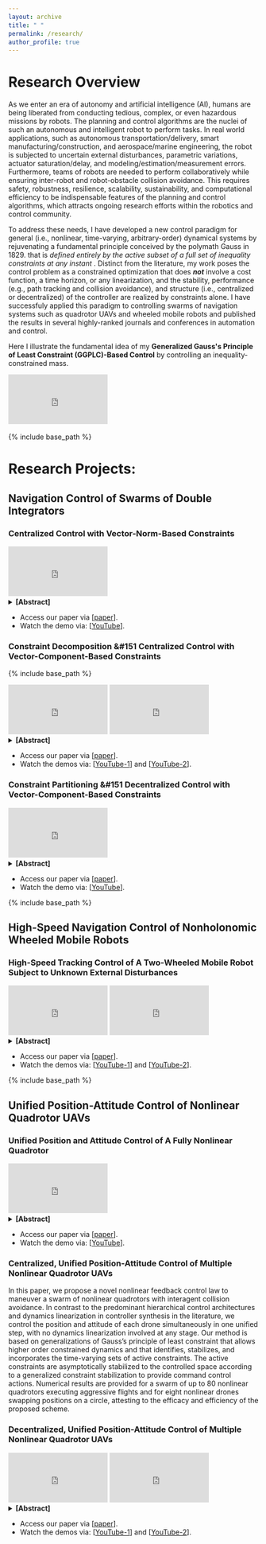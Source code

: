 ```yaml
---
layout: archive
title: " "
permalink: /research/
author_profile: true
---
```


# Research Overview 

As we enter an era of autonomy and artificial intelligence (AI), humans are being liberated from conducting tedious, complex, or even hazardous missions by robots. The planning and control algorithms are the nuclei of such an autonomous and intelligent robot to perform tasks. In real world applications, such as autonomous transportation/delivery, smart manufacturing/construction, and aerospace/marine engineering, the robot is subjected to uncertain external disturbances, parametric variations, actuator saturation/delay, and modeling/estimation/measurement errors. Furthermore, teams of robots are needed to perform collaboratively while ensuring inter-robot and robot-obstacle collision avoidance. This requires safety, robustness, resilience, scalability, sustainability, and computational efficiency to be indispensable features of the planning and control algorithms, which attracts ongoing research efforts within the robotics and control community.  

To address these needs, I have developed a new control paradigm for general (i.e., nonlinear, time-varying, arbitrary-order) dynamical systems by rejuvenating a fundamental principle conceived by the polymath Gauss in 1829. that is _defined entirely by the active subset of a full set of inequality constraints at any instant_ . Distinct from the literature, my work poses the control problem as a constrained optimization that does **_not_** involve a cost function, a time horizon, or any linearization, and the stability, performance (e.g., path tracking and collision avoidance), and structure (i.e., centralized or decentralized) of the controller are realized by constraints alone. I have successfuly applied this paradigm to controlling swarms of navigation systems such as quadrotor UAVs and wheeled mobile robots and published the results in several highly-ranked journals and conferences in automation and control. 

Here I illustrate the fundamental idea of my **Generalized Gauss's Principle of Least Constraint (GGPLC)-Based Control** by controlling an inequality-constrained mass.
<iframe width="200" height="100" src="https://www.youtube.com/embed/uGvZWZVR1ms" title="Generalized Gauss's Principle of Least Constraint Illustrated by An Inequality-Constrained Mass;" frameborder="0" allow="accelerometer; autoplay; clipboard-write; encrypted-media; gyroscope; picture-in-picture; web-share" allowfullscreen></iframe> <br />

<!---
I propose a new control paradigm for general dynamical systems such as robots in my dissertation by rejuvenating a fundamental principle conceived by the polymath Gauss in 1829. The methodology poses the control problem at hand as a constrained minimization problem whose objective function, the unconstrained dynamics, is always satisfied. The performance of e.g., virtual leader tracking and collision avoidance and the controller structure (i.e., centralized or decentralized) are achieved by constraints alone. This approach has been applied to the navigation control of hundreds of double integrators, nonlinear quadrotor drones, and two-wheeled mobile robots. I feel humbled and excited that my method is recognized by highly-ranked journals and conferences in automation and control. 
--> 

{% include base_path %}

# Research Projects:

## Navigation Control of Swarms of Double Integrators 

### Centralized Control with Vector-Norm-Based Constraints 

[//]: # (<center>)

[//]: # (  <img src="../images/TAC22/100Agent-path.jpeg" width="50%" />)

[//]: # (</center>)

<iframe width="200" height="100" src="https://www.youtube.com/embed/HkIxFIba1sI" title="100-agent swarm navigation and control;" frameborder="0" allow="accelerometer; autoplay; clipboard-write; encrypted-media; gyroscope; picture-in-picture; web-share" allowfullscreen></iframe>

<details>
  <summary><b>[Abstract]</b></summary>

Multiagent navigation systems present opportunities for many applications due to their agility and cooperation. In any multiagent navigation system, it is critical that actual interagent collisions are strictly prevented. In this article, we present a solution to the 2-D multiagent navigation problem with collision avoidance. Our solution to this problem is based on a novel extension to Gauss's principle of least constraint (GPLC), in which a fixed set of strict equality constraints is replaced by time-varying sets of active inequality constraints. To the best of our knowledge, this is the first instance that extends GPLC with dynamic incorporation and stabilization of active inequality constraints and with actuator delay and saturation. Herein, the dynamics of a collision-free multiagent system satisfies the Karush-Kuhn-Tucker conditions. Active inequality constraints enforce collision avoidance, leader following, and agglomeration behaviors, and they are stabilized using Baumgarte's error stabilization approach. We show that in dense configurations, the positional arrangement of the agents can lead to linearly dependent constraints, and we propose specialized solutions involving QR decomposition and regularization. The efficacy and efficiency of the proposed method are demonstrated by a dimensional analysis of a worst-case scenario and numerical studies of up to 100 agents tracking a prescribed virtual leader.
</details>

- Access our paper via [[paper](https://ieeexplore.ieee.org/document/9354990)].
- Watch the demo via: [[YouTube](https://youtu.be/HkIxFIba1sI)].


### Constraint Decomposition &#151 Centralized Control with Vector-Component-Based Constraints 

{% include base_path %}

[//]: # (<center>)

[//]: # (  <img src="../images/CDC21/2Agent-path.png" width="50%" />)

[//]: # (</center>)

<iframe width="200" height="100" src="https://www.youtube.com/embed/ogNqEoryYIQ" title="Two-Agent Deadlock Resolution;" frameborder="0" allow="accelerometer; autoplay; clipboard-write; encrypted-media; gyroscope; picture-in-picture; web-share" allowfullscreen></iframe>

[//]: # (<center>)

[//]: # (  <img src="../images/CDC21/2Swarm-path.png" width="40%" />)

[//]: # (</center>)

<iframe width="200" height="100" src="https://www.youtube.com/embed/10CXrmDop48" title="Two 15-Agent Swarms Deadlock Resolution;" frameborder="0" allow="accelerometer; autoplay; clipboard-write; encrypted-media; gyroscope; picture-in-picture; web-share" allowfullscreen></iframe>

<details>
  <summary><b>[Abstract]</b></summary>

This paper presents a nonlinear and discontinuous control scheme for two-dimensional (2-D) multi-agent multi-swarm navigation that resolves deadlocks, without heuristics, by agents reacting purely to their constrained dynamics. The method is based on extensions of Gauss's Principle of Least Constraint that dynamically identify, incorporate, and stabilize time-varying sets of constraints and that integrate actuator saturation and delay. The deadlocks are naturally resolved by formulating the 2-D leader following and collision avoidance requirements as decomposed inequality constraints along the X and Y axes and by asymmetrically assigning zero collision avoidance constraint value to a specific branch. Numerical results are presented for two agents and two 15-agent swarms resolving nominal deadlocks at a computation time order of 10 microseconds, demonstrating the efficacy and efficiency of the proposed approach.
</details>

- Access our paper via [[paper](https://ieeexplore.ieee.org/document/9683102)].
- Watch the demos via: [[YouTube-1](https://youtu.be/ogNqEoryYIQ)] and [[YouTube-2](https://youtu.be/10CXrmDop48)].

### Constraint Partitioning &#151 Decentralized Control with Vector-Component-Based Constraints 

<iframe width="200" height="100" src="https://www.youtube.com/embed/C0_q3lxDYyY" title="Fully Decentralized Navigation Control of 200 Agents;" frameborder="0" allow="accelerometer; autoplay; clipboard-write; encrypted-media; gyroscope; picture-in-picture; web-share" allowfullscreen></iframe>

<details>
  <summary><b>[Abstract]</b></summary>

In this letter, we introduce a decentralized, nonlinear, discontinuous, and computationally simple control law for large scale multiagent navigation systems. The control is based on extending Gauss's principle of least constraint with a dynamic incorporation of inequality constraints, actuator saturation, and actuator dynamics. With no individual path planner, each agent executes its motion and generates its control actions by reacting solely to the evolution of its constrained dynamics, which is equivalent to solving a linear matrix equation with a dimension up to around 20 without iteration at each time instant. Numerical experiments are conducted on hundreds of two-dimensional (2-D) double integrators subjected to path and collision constraints, demonstrating the promise of the proposed method.

</details>

- Access our paper via [[paper](https://ieeexplore.ieee.org/document/9763476)].
- Watch the demo via: [[YouTube](https://youtu.be/C0_q3lxDYyY)].

{% include base_path %}

## High-Speed Navigation Control of Nonholonomic Wheeled Mobile Robots

### High-Speed Tracking Control of A Two-Wheeled Mobile Robot Subject to Unknown External Disturbances

<iframe width="200" height="100" src="https://www.youtube.com/embed/RdBtaXrZVq8" title="Tracking Control of A High-Speed, Differential Drive Wheeled Mobile Robot under Sinusoidal Forcing;" frameborder="0" allow="accelerometer; autoplay; clipboard-write; encrypted-media; gyroscope; picture-in-picture; web-share" allowfullscreen></iframe>

<iframe width="200" height="100" src="https://www.youtube.com/embed/hPRplXrn8HQ" title="Tracking Control of A High-Speed, Differential Drive Wheeled Mobile Robot under Gaussian Forcing;" frameborder="0" allow="accelerometer; autoplay; clipboard-write; encrypted-media; gyroscope; picture-in-picture; web-share" allowfullscreen></iframe>

<details>
  <summary><b>[Abstract]</b></summary>

This paper presents a computationally efficient, heuristic-free, and nonlinear feedback control framework for the tracking control of the position and orientation of a differential drive wheeled mobile robot (WMR) subjected to high-speed maneuvers and external disturbances. We synthesize the control law by an extension of Gauss’s principle of least constraint with dynamic incorporation of holonomic and nonholonomic equality constraints and with coordinate transformation. The command control actions for the WMR’s constrained dynamics result from solving a linear matrix equation (a Karush-Kuhn-Tucker system) at each point in time. No dynamics linearization or iterative solution is involved in the framework. Numerical experiments of a high-speed, differential drive WMR under sinusoidal and Gaussian external disturbances are presented to showcase the effectiveness of the proposed method.

</details>

- Access our paper via [[paper](https://ieeexplore.ieee.org/document/10156242)].
- Watch the demos via: [[YouTube-1](https://youtu.be/RdBtaXrZVq8)] and [[YouTube-2](https://youtu.be/hPRplXrn8HQ)].

{% include base_path %}

## Unified Position-Attitude Control of Nonlinear Quadrotor UAVs

### Unified Position and Attitude Control of A Fully Nonlinear Quadrotor

<iframe width="200" height="100" src="https://www.youtube.com/embed/-1QB2EVS2fQ" title="Unified Position and Attitude Control of A Fully Nonlinear Quadrotor;" frameborder="0" allow="accelerometer; autoplay; clipboard-write; encrypted-media; gyroscope; picture-in-picture; web-share" allowfullscreen></iframe>

<details>
  <summary><b>[Abstract]</b></summary>

This paper presents a departure from hierarchical cascade methods to control the position and attitude of a fully nonlinear quadrotor. The paper presents a nonlinear feedback control scheme that simultaneously controls position and attitude. The proposed method is based on a generalization of the Gauss's Principle of Least Constraint (GPLC) for higherorder constrained dynamical systems. By double differentiating the rigid-body position dynamics of a fully nonlinear quadrotor with respect to time, the translational and rotational dynamics become fully coupled at the levels of snap and angular acceleration, and the quadrotor is turned into a fully actuated system in a reduced configuration space. A generalized Baumgarte's error stabilization (BES) is developed to asymptotically drive constraint errors to zero. The nonlinear control law is due purely to the natural evolution of constrained system dynamics. To the best of our knowledge, this is the first instance that GPLC and BES are both extended to higher-order systems and that the control scheme for the position and attitude of a quadrotor is unified into one step by making use of its fully nonlinear constrained dynamics. The efficiency and efficacy of the proposed method is demonstrated by numerical experiments on a quadrotor tracking a prescribed conical spiral.

</details>

- Access our paper via [[paper](https://ieeexplore.ieee.org/document/9483358)].
- Watch the demo via: [[YouTube](https://youtu.be/C0_q3lxDYyY)].


### Centralized, Unified Position-Attitude Control of Multiple Nonlinear Quadrotor UAVs

In this paper, we propose a novel nonlinear feedback control law to maneuver a swarm of nonlinear quadrotors with interagent collision avoidance. In contrast to the predominant hierarchical control architectures and dynamics linearization in controller synthesis in the literature, we control the position and attitude of each drone simultaneously in one unified step, with no dynamics linearization involved at any stage. Our method is based on generalizations of Gauss’s principle of least constraint that allows higher order constrained dynamics and that identifies, stabilizes, and incorporates the time-varying sets of active constraints. The active constraints are asymptotically stabilized to the controlled space according to a generalized constraint stabilization to provide command control actions. Numerical results are provided for a swarm of up to 80 nonlinear quadrotors executing aggressive flights and for eight nonlinear drones swapping positions on a circle, attesting to the efficacy and efficiency of the proposed scheme.

### Decentralized, Unified Position-Attitude Control of Multiple Nonlinear Quadrotor UAVs

<iframe width="200" height="100" src="https://www.youtube.com/embed/HyypDPPdLzk" title="Decentralized Unified Position-Attitude Control of 10 Nonlinear Quadrotor UAVs Following a Virtual Leader;" frameborder="0" allow="accelerometer; autoplay; clipboard-write; encrypted-media; gyroscope; picture-in-picture; web-share" allowfullscreen></iframe>

<iframe width="200" height="100" src="https://www.youtube.com/embed/ZAmDssH8h74" title="Decentralized Unified Position-Attitude Control of 8 Nonlinear Quadrotor UAVs Swapping Positions on A Circle;" frameborder="0" allow="accelerometer; autoplay; clipboard-write; encrypted-media; gyroscope; picture-in-picture; web-share" allowfullscreen></iframe>

<details>
  <summary><b>[Abstract]</b></summary>

In this paper, we propose a fully decentralized, nonlinear feedback control law to maneuver multiple nonlinear quadrotor UAVs with interagent collision avoidance and natural deadlock resolution. Most existing work on this problem adopts a cascaded position-attitude control scheme and utilizes linearized dynamics in controller synthesis. In this work, each UAV controls its position and attitude simultaneously in one unified step, with no dynamics linearization involved at any stage. The proposed scheme is based on a generalization of Gauss’s principle of least constraint that allows constrained systems of any order and any type and that identifies, differentiates, stabilizes, partitions, and incorporates the active constraints at each time instant. The control actions result from asymptotically stabilizing the active constraints by user-specified natural frequencies and damping ratios according to a generalized constraint stabilization. Two numerical examples are used to demonstrate the effectiveness of the present method, whose performance on collision avoidance and deadlock resolution is sufficiently close to that of a centralized method.

</details>

- Access our paper via [[paper](https://ieeexplore.ieee.org/document/9992624)].
- Watch the demos via: [[YouTube-1](https://youtu.be/HyypDPPdLzk)] and [[YouTube-2](https://youtu.be/ZAmDssH8h74)].


